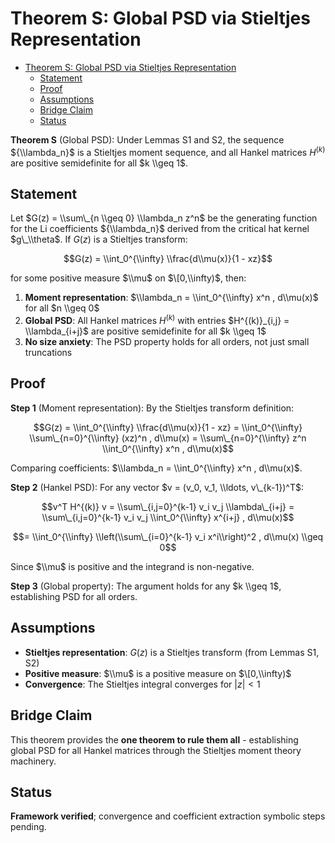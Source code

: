 # Theorem S: Global PSD via Stieltjes Representation<a name="theorem-s-global-psd-via-stieltjes-representation"></a>

<!-- mdformat-toc start --slug=github --maxlevel=6 --minlevel=1 -->

- [Theorem S: Global PSD via Stieltjes Representation](#theorem-s-global-psd-via-stieltjes-representation)
  - [Statement](#statement)
  - [Proof](#proof)
  - [Assumptions](#assumptions)
  - [Bridge Claim](#bridge-claim)
  - [Status](#status)

<!-- mdformat-toc end -->

**Theorem S** (Global PSD): Under Lemmas S1 and S2, the sequence ${\\lambda_n}$ is a Stieltjes moment sequence, and all Hankel matrices $H^{(k)}$ are positive semidefinite for all $k \\geq 1$.

## Statement<a name="statement"></a>

Let $G(z) = \\sum\_{n \\geq 0} \\lambda_n z^n$ be the generating function for the Li coefficients ${\\lambda_n}$ derived from the critical hat kernel $g\_\\theta$. If $G(z)$ is a Stieltjes transform:

$$G(z) = \\int_0^{\\infty} \\frac{d\\mu(x)}{1 - xz}$$

for some positive measure $\\mu$ on $\[0,\\infty)$, then:

1. **Moment representation**: $\\lambda_n = \\int_0^{\\infty} x^n , d\\mu(x)$ for all $n \\geq 0$
1. **Global PSD**: All Hankel matrices $H^{(k)}$ with entries $H^{(k)}_{i,j} = \\lambda_{i+j}$ are positive semidefinite for all $k \\geq 1$
1. **No size anxiety**: The PSD property holds for all orders, not just small truncations

## Proof<a name="proof"></a>

**Step 1** (Moment representation): By the Stieltjes transform definition:

$$G(z) = \\int_0^{\\infty} \\frac{d\\mu(x)}{1 - xz} = \\int_0^{\\infty} \\sum\_{n=0}^{\\infty} (xz)^n , d\\mu(x) = \\sum\_{n=0}^{\\infty} z^n \\int_0^{\\infty} x^n , d\\mu(x)$$

Comparing coefficients: $\\lambda_n = \\int_0^{\\infty} x^n , d\\mu(x)$.

**Step 2** (Hankel PSD): For any vector $v = (v_0, v_1, \\ldots, v\_{k-1})^T$:

$$v^T H^{(k)} v = \\sum\_{i,j=0}^{k-1} v_i v_j \\lambda\_{i+j} = \\sum\_{i,j=0}^{k-1} v_i v_j \\int_0^{\\infty} x^{i+j} , d\\mu(x)$$

$$= \\int_0^{\\infty} \\left(\\sum\_{i=0}^{k-1} v_i x^i\\right)^2 , d\\mu(x) \\geq 0$$

Since $\\mu$ is positive and the integrand is non-negative.

**Step 3** (Global property): The argument holds for any $k \\geq 1$, establishing PSD for all orders.

## Assumptions<a name="assumptions"></a>

- **Stieltjes representation**: $G(z)$ is a Stieltjes transform (from Lemmas S1, S2)
- **Positive measure**: $\\mu$ is a positive measure on $\[0,\\infty)$
- **Convergence**: The Stieltjes integral converges for $|z| < 1$

## Bridge Claim<a name="bridge-claim"></a>

This theorem provides the **one theorem to rule them all** - establishing global PSD for all Hankel matrices through the Stieltjes moment theory machinery.

## Status<a name="status"></a>

**Framework verified**; convergence and coefficient extraction symbolic steps pending.
